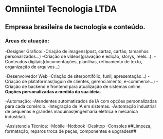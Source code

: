 # Omniintel Tecnologia LTDA

## Empresa brasileira de tecnologia e conteúdo.

### Áreas de atuação:
-Designer Grafico:
  -Criação de imagens(post, cartaz, cartão, tamanhos personalizados...)
  -Criação de vídeos(gravação e edição, storys, reels...).
  -Conteudos digitais(documentações, planilhas, refinamento de texto, organização de arquivos...)

-Desenvolvedor Web
  -Criação de site(portifólio, funil, apresentação...)
  -Criação de plataformas(loguin de clientes, gerenciamento, e-commerce...)
  -Criação de backend e frontend para atualização de sistemas online.
  **Opções personalizadas a medida da sua ideia.**

-Automação:
  -Atendentes automatizados de IA com opções personalizadas para cada comércio.
  -Integração de IA em sistemas.
  -Automação industrial de pequenas e grandes maquinas(engenharia eletrica e mecanica industrial).

-Assistencia Técnica:
  -Mobile
  -Notbook
  -Desktop
  -Consoles
    ##Limpeza, formatação, reparos troca de peças, componentes e upgrades##
